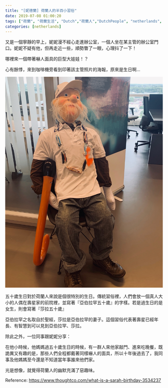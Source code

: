 ```yaml
---
title: "[妮德蘭] 荷蘭人的半百小習俗"
date: 2019-07-08 01:00:20
tags: ["荷蘭", "荷蘭生活", "Dutch","荷蘭人","DutchPeople", "netherlands", "NL", "workinNetherlands", "lifeinNetherlands"]
categories: [netherlands]
---
```

又是一個寧靜的早上，妮妮漫不經心走進辦公室，一個人坐在某主管的辦公室門口。妮妮不疑有他，但再走近一些，順勢瞥了一眼，心理抖了一下！



哪裡來一個帶著嚇人面具的巨型大娃娃！？



心有餘悸，來到咖啡機旁看到印著該主管照片的海報，原來是生日啊… 



![](/images/50jaar.jpg)



<!--more-->


五十歲生日對於荷蘭人來說是個很特別的生日。傳統習俗裡，人們會放一個真人大小的人偶在壽星家的前院裡，並寫著『亞伯拉罕五十歲』的字樣。若是過生日的是女生，則會寫著『莎拉五十歲』



亞伯拉罕之名取自於聖經，莎拉是亞伯拉罕的妻子。這個習俗代表著壽星已經年長、有智慧到可以見到亞伯拉罕、莎拉。



除此之外，一位同事跟妮妮分享：


在他小時候，他媽媽過五十歲生日的時候，有一群人來他家敲門、進來吃晚餐，既詭異又有趣的是，那些人們全程都戴著同樣嚇人的面具，所以十年後過去了，我同事及他媽媽至今還是不知道當年事誰來他們家。



光是想像，就覺得荷蘭人的幽默充滿了惡趣味。




Reference: https://www.thoughtco.com/what-is-a-sarah-birthday-3534237
